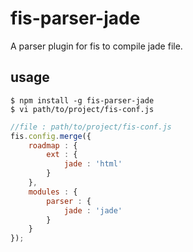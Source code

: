 # fis-parser-jade

A parser plugin for fis to compile jade file.

## usage

    $ npm install -g fis-parser-jade
    $ vi path/to/project/fis-conf.js

```javascript
//file : path/to/project/fis-conf.js
fis.config.merge({
    roadmap : {
        ext : {
            jade : 'html'
        }
    },
    modules : {
        parser : {
            jade : 'jade'
        }
    }
});
